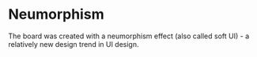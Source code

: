 # Neumorphism

The board was created with a neumorphism effect (also called soft UI) - a relatively new design trend in UI design.
